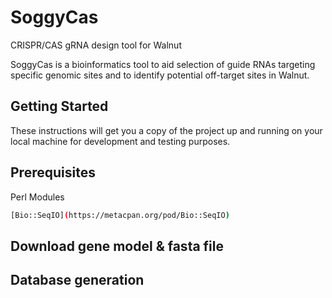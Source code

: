 # SoggyCas
CRISPR/CAS gRNA design tool for Walnut

SoggyCas is a bioinformatics tool to aid selection of guide RNAs targeting specific genomic sites and to identify potential off-target sites in Walnut.

## Getting Started
These instructions will get you a copy of the project up and running on your local machine for development and testing purposes.

## Prerequisites

Perl Modules
```bash
[Bio::SeqIO](https://metacpan.org/pod/Bio::SeqIO)
```
## Download gene model & fasta file

## Database generation
